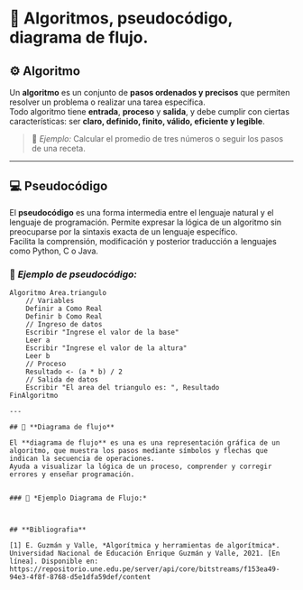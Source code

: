 # 🧮 Algoritmos, pseudocódigo, diagrama de flujo.

## ⚙️ **Algoritmo**

Un **algoritmo** es un conjunto de **pasos ordenados y precisos** que permiten resolver un problema o realizar una tarea específica.  
Todo algoritmo tiene **entrada**, **proceso** y **salida**, y debe cumplir con ciertas características: ser **claro, definido, finito, válido, eficiente y legible**.  

> 📘 *Ejemplo:* Calcular el promedio de tres números o seguir los pasos de una receta.

---

## 💻 **Pseudocódigo**

El **pseudocódigo** es una forma intermedia entre el lenguaje natural y el lenguaje de programación. Permite expresar la lógica de un algoritmo sin preocuparse por la sintaxis exacta de un lenguaje específico.  
Facilita la comprensión, modificación y posterior traducción a lenguajes como Python, C o Java.  

### 🧩 *Ejemplo de pseudocódigo:*

```plaintext
Algoritmo Area.triangulo
    // Variables
    Definir a Como Real
    Definir b Como Real
    // Ingreso de datos 
    Escribir "Ingrese el valor de la base"
    Leer a
    Escribir "Ingrese el valor de la altura"
    Leer b
    // Proceso 
    Resultado <- (a * b) / 2
    // Salida de datos 
    Escribir "El area del triangulo es: ", Resultado
FinAlgoritmo

---

## 🔷 **Diagrama de flujo**

El **diagrama de flujo** es una es una representación gráfica de un algoritmo, que muestra los pasos mediante símbolos y flechas que indican la secuencia de operaciones.
Ayuda a visualizar la lógica de un proceso, comprender y corregir errores y enseñar programación.


### 🧩 *Ejemplo Diagrama de Flujo:*



## **Bibliografia**

[1] E. Guzmán y Valle, *Algorítmica y herramientas de algorítmica*. Universidad Nacional de Educación Enrique Guzmán y Valle, 2021. [En línea]. Disponible en: https://repositorio.une.edu.pe/server/api/core/bitstreams/f153ea49-94e3-4f8f-8768-d5e1dfa59def/content

